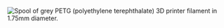 ﻿![Spool of grey PETG (polyethylene terephthalate) 3D printer filament in 1.75mm diameter.](https://m.media-amazon.com/images/I/817rK90Ze3L._AC_SL1500_.jpg)

